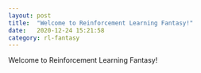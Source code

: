 ```yaml
---
layout: post
title:  "Welcome to Reinforcement Learning Fantasy!"
date:   2020-12-24 15:21:58
category: rl-fantasy
---
```


Welcome to Reinforcement Learning Fantasy!
